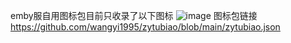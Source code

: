 emby服自用图标包目前只收录了以下图标
![image](https://img.1176520.xyz/file/eab6279992cba1f9a6eb2.jpg)
图标包链接
https://github.com/wangyi1995/zytubiao/blob/main/zytubiao.json
